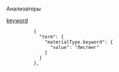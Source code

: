Анализаторы

[keyword](https://www.elastic.co/guide/en/elasticsearch/reference/current/analysis-keyword-analyzer.html)

              {
                "term": {
                  "materialType.keyword": {
                    "value": "Листинг"
                  }
                }
              },
